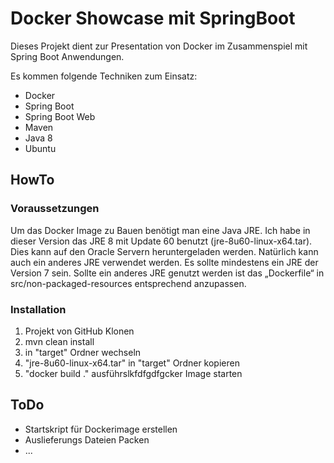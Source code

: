 # Docker Showcase mit SpringBoot

Dieses Projekt dient zur Presentation von Docker im Zusammenspiel mit Spring Boot Anwendungen.

Es kommen folgende Techniken zum Einsatz:
 
 * Docker
 * Spring Boot
 * Spring Boot Web
 * Maven
 * Java 8
 * Ubuntu
 
## HowTo

### Voraussetzungen

Um das Docker Image zu Bauen benötigt man eine Java JRE. Ich habe in dieser Version das JRE 8 mit Update 60 benutzt (jre-8u60-linux-x64.tar).
Dies kann auf den Oracle Servern heruntergeladen werden. Natürlich kann auch ein anderes JRE verwendet werden. Es sollte mindestens ein JRE der Version 7 sein. Sollte ein anderes JRE genutzt werden ist das „Dockerfile“ in src/non-packaged-resources entsprechend anzupassen.


### Installation

 1. Projekt von GitHub Klonen
 2. mvn clean install
 3. in "target" Ordner wechseln
 4. "jre-8u60-linux-x64.tar" in "target" Ordner kopieren
 5. "docker build ." ausführslkfdfgdfgcker Image starten
 
## ToDo
 * Startskript für Dockerimage erstellen
 * Auslieferungs Dateien Packen
 * ...
